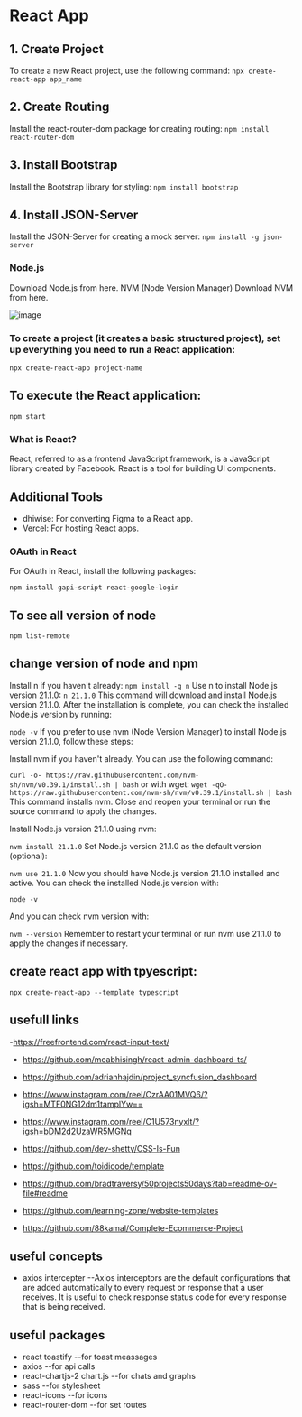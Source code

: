 # React App

## 1. Create Project

To create a new React project, use the following command:
``` npx create-react-app app_name ```
## 2. Create Routing
Install the react-router-dom package for creating routing:
```npm install react-router-dom```
## 3. Install Bootstrap
Install the Bootstrap library for styling:
```npm install bootstrap```
## 4. Install JSON-Server
Install the JSON-Server for creating a mock server:
```npm install -g json-server ```

### Node.js
Download Node.js from here.
NVM (Node Version Manager)
Download NVM from here.

![image](https://github.com/JayaSamuthraDevi/webDevelopmentNotes/assets/115087700/39737267-c71a-4abd-9b89-48592d70ec87)


### To create a project (it creates a basic structured project), set up everything you need to run a React application:

```npx create-react-app project-name```

## To execute the React application:

```npm start```

### What is React?
React, referred to as a frontend JavaScript framework, is a JavaScript library created by Facebook. React is a tool for building UI components.

## Additional Tools
- dhiwise: For converting Figma to a React app.
- Vercel: For hosting React apps.

### OAuth in React
For OAuth in React, install the following packages:

```npm install gapi-script react-google-login```

## To see all version of node
```npm list-remote```
## change version of node and npm 
Install n if you haven't already:
```npm install -g n```
Use n to install Node.js version 21.1.0:
```n 21.1.0```
This command will download and install Node.js version 21.1.0. After the installation is complete, you can check the installed Node.js version by running:

```node -v```
If you prefer to use nvm (Node Version Manager) to install Node.js version 21.1.0, follow these steps:

Install nvm if you haven't already. You can use the following command:

```curl -o- https://raw.githubusercontent.com/nvm-sh/nvm/v0.39.1/install.sh | bash```
or with wget:
```wget -qO- https://raw.githubusercontent.com/nvm-sh/nvm/v0.39.1/install.sh | bash```
This command installs nvm. Close and reopen your terminal or run the source command to apply the changes.

Install Node.js version 21.1.0 using nvm:

```nvm install 21.1.0```
Set Node.js version 21.1.0 as the default version (optional):

```nvm use 21.1.0```
Now you should have Node.js version 21.1.0 installed and active. You can check the installed Node.js version with:

```node -v```

And you can check nvm version with:

```nvm --version```
Remember to restart your terminal or run nvm use 21.1.0 to apply the changes if necessary.

## create react app with tpyescript:
```npx create-react-app --template typescript```


## usefull links
-https://freefrontend.com/react-input-text/
- https://github.com/meabhisingh/react-admin-dashboard-ts/
- https://github.com/adrianhajdin/project_syncfusion_dashboard
- https://www.instagram.com/reel/CzrAA01MVQ6/?igsh=MTF0NG12dm1tamplYw==
- https://www.instagram.com/reel/C1U573nyxlt/?igsh=bDM2d2UzaWR5MGNq
- https://github.com/dev-shetty/CSS-Is-Fun
- https://github.com/toidicode/template
- https://github.com/bradtraversy/50projects50days?tab=readme-ov-file#readme

 - https://github.com/learning-zone/website-templates
 - https://github.com/88kamal/Complete-Ecommerce-Project
## useful concepts
- axios intercepter --Axios interceptors are the default configurations that are added automatically to every request or response that a user receives. It is useful to check response status code for every response that is being received.



## useful packages
- react toastify --for toast meassages
- axios --for api calls
- react-chartjs-2 chart.js --for chats and graphs
- sass --for stylesheet
- react-icons --for icons
- react-router-dom --for set routes
